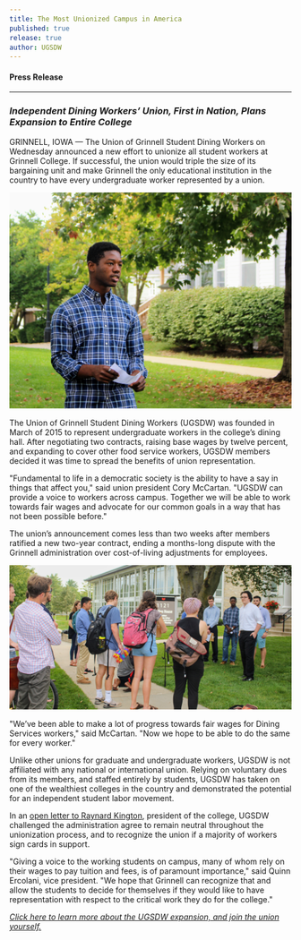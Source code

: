 ```yaml
---
title: The Most Unionized Campus in America
published: true
release: true
author: UGSDW
---
```

#### Press Release

***

### *Independent Dining Workers’ Union, First in Nation, Plans Expansion to Entire College*

GRINNELL, IOWA — The Union of Grinnell Student Dining Workers on Wednesday
announced a new effort to unionize all student workers at Grinnell College.  If
successful, the union would triple the size of its bargaining unit and make
Grinnell the only educational institution in the country to have every
undergraduate worker represented by a union.

![Langston Thomas, speaking](/assets/uploads/langston_speaking.jpg)

The Union of Grinnell Student Dining Workers (UGSDW) was founded in March of
2015 to represent undergraduate workers in the college’s dining hall.  After
negotiating two contracts, raising base wages by twelve percent, and expanding
to cover other food service workers, UGSDW members decided it was time to
spread the benefits of union representation.

"Fundamental to life in a democratic society is the ability to have a say in
things that affect you," said union president Cory McCartan.  "UGSDW can
provide a voice to workers across campus.  Together we will be able to work
towards fair wages and advocate for our common goals in a way that has not been
possible before."

The union’s announcement comes less than two weeks after members ratified a new
two-year contract, ending a months-long dispute with the Grinnell
administration over cost-of-living adjustments for employees.  

![Onlookers](/assets/uploads/expansion_watching.jpg)

"We’ve been able to make a lot of progress towards fair wages for Dining
Services workers," said McCartan.  "Now we hope to be able to do the same for
every worker."

Unlike other unions for graduate and undergraduate workers, UGSDW is not
affiliated with any national or international union.  Relying on voluntary dues
from its members, and staffed entirely by students, UGSDW has taken on one of
the wealthiest colleges in the country and demonstrated the potential for an
independent student labor movement.

In an [open letter to Raynard Kington](/assets/uploads/open_letter.pdf), president
of the college, UGSDW challenged the administration agree to remain neutral
throughout the unionization process, and to recognize the union if a majority
of workers sign cards in support.

"Giving a voice to the working students on campus, many of whom rely on their
wages to pay tuition and fees, is of paramount importance," said Quinn
Ercolani, vice president.  "We hope that Grinnell can recognize that and allow
the students to decide for themselves if they would like to have representation
with respect to the critical work they do for the college."

*[Click here to learn more about the UGSDW expansion, and join the union yourself.](/together)*
